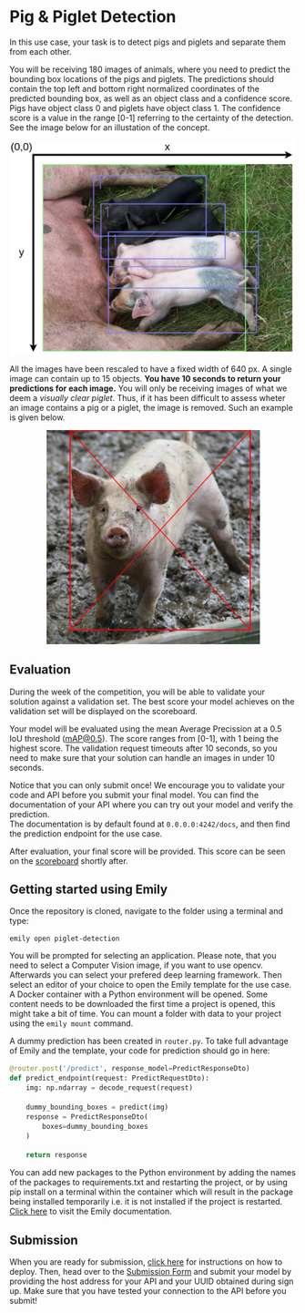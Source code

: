 # Pig & Piglet Detection
In this use case, your task is to detect pigs and piglets and separate them from each other. 

You will be receiving 180 images of animals, where you need to predict the bounding box locations of the pigs and piglets. The predictions should contain the top left and bottom right normalized coordinates of the predicted bounding box, as well as an object class and a confidence score. Pigs have object class 0 and piglets have object class 1. The confidence score is a value in the range [0-1] referring to the certainty of the detection. See the image below for an illustation of the concept.

<p align="center">
  <img src="../images/example2.jpg" width=500>
</p>

All the images have been rescaled to have a fixed width of 640 px. A single image can contain up to 15 objects. **You have 10 seconds to return your predictions for each image.**
You will only be receiving images of what we deem a *visually clear piglet*. Thus, if it has been difficult to assess wheter an image contains a pig or a piglet, the image is removed. Such an example is given below.
<p align="center">
  <img src="../images/removed_sample2.jpg" width=375>
</p>

## Evaluation
During the week of the competition, you will be able to validate your solution against a validation set. The best score your model achieves on the validation set will be displayed on the scoreboard.

Your model will be evaluated using the mean Average Precission at a 0.5 IoU threshold (mAP@0.5). The score ranges from [0-1], with 1 being the highest score.
The validation request timeouts after 10 seconds, so you need to make sure that your solution can handle an images in under 10 seconds.

Notice that you can only submit once! We encourage you to validate your code and API before you submit your final model. You can find the documentation of your API where you can try out your model and verify the prediction. <br>
The documentation is by default found at `0.0.0.0:4242/docs`, and then find the prediction endpoint for the use case.


After evaluation, your final score will be provided. This score can be seen on the <a href="https://cases.dmiai.dk/">scoreboard</a> shortly after.


## Getting started using Emily
Once the repository is cloned, navigate to the folder using a terminal and type:
```
emily open piglet-detection
```
You will be prompted for selecting an application. Please note, that you need to select a Computer Vision image, if you want to use opencv. Afterwards you can select your prefered deep learning framework. Then select an editor of your choice to open the Emily template for the use case. A Docker container with a Python environment will be opened. Some content needs to be downloaded the first time a project is opened, this might take a bit of time. You can mount a folder with data to your project using the ```emily mount``` command.

A dummy prediction has been created in ```router.py```. To take full advantage of Emily and the template, your code for prediction should go in here:
```python
@router.post('/predict', response_model=PredictResponseDto)
def predict_endpoint(request: PredictRequestDto):
    img: np.ndarray = decode_request(request)

    dummy_bounding_boxes = predict(img)
    response = PredictResponseDto(
        boxes=dummy_bounding_boxes
    )

    return response
```
You can add new packages to the Python environment by adding the names of the packages to requirements.txt and restarting the project, or by using pip install on a terminal within the container which will result in the package being installed temporarily i.e. it is not installed if the project is restarted. <a href="https://emily.ambolt.io/docs/latest">Click here</a> to visit the Emily documentation.

## Submission
When you are ready for submission, <a href="https://emily.ambolt.io/docs/latest/cli/emily/deploy">click here</a> for instructions on how to deploy. Then, head over to the <a href="https://cases.dmiai.dk/pig-vs-piglet-detection">Submission Form</a> and submit your model by providing the host address for your API and your UUID obtained during sign up. Make sure that you have tested your connection to the API before you submit!<br>
